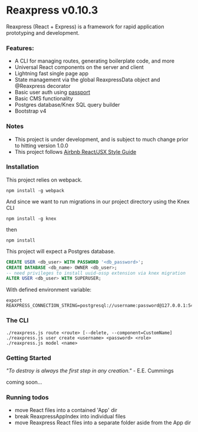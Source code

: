 # Reaxpress v0.10.3

Reaxpress (React + Express) is a framework for rapid application prototyping and development.

### Features:

- A CLI for managing routes, generating boilerplate code, and more
- Universal React components on the server and client
- Lightning fast single page app
- State management via the global ReaxpressData object and @Reaxpress decorator
- Basic user auth using [passport](http://passportjs.org/)
- Basic CMS functionality
- Postgres database/Knex SQL query builder
- Bootstrap v4

### Notes

- This project is under development, and is subject to much change prior to hitting version 1.0.0
- This project follows [Airbnb React/JSX Style Guide](https://github.com/airbnb/javascript/tree/master/react)

### Installation

This project relies on webpack.

```
npm install -g webpack
```

And since we want to run migrations in our project directory using the Knex CLI

```
npm install -g knex
```

then

```
npm install
```

This project will expect a Postgres database.

```SQL
CREATE USER <db_user> WITH PASSWORD '<db_password>';
CREATE DATABASE <db_name> OWNER <db_user>;
-- need privileges to install uuid-ossp extension via knex migration
ALTER USER <db_user> WITH SUPERUSER;
```

With defined environment variable:

```
export REAXPRESS_CONNECTION_STRING=postgresql://username:password@127.0.0.1:5432/database
```

### The CLI

```
./reaxpress.js route <route> [--delete, --component=CustomName]
./reaxpress.js user create <username> <password> <role>
./reaxpress.js model <name>
```

### Getting Started

*"To destroy is always the first step in any creation."* - E.E. Cummings

coming soon...

### Running todos
- move React files into a contained 'App' dir
- break ReaxpressAppIndex into individual files
- move Reaxpress React files into a separate folder aside from the App dir
